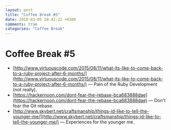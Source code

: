 ```yaml
---
layout: post
title: "Coffee Break #5"
date: 2018-03-05 20:42:22 +0100
comments: true
categories: "Coffee Break"
---
```


# Coffee Break #5

- [http://www.virtuouscode.com/2015/08/11/what-its-like-to-come-back-to-a-ruby-project-after-6-months/](http://www.virtuouscode.com/2015/08/11/what-its-like-to-come-back-to-a-ruby-project-after-6-months/) &mdash; Pain of the Ruby Development (not really).
- [https://hackernoon.com/dont-fear-the-rebase-bca683888dae](https://hackernoon.com/dont-fear-the-rebase-bca683888dae) &mdash; Don't fear the Git rebase.
- [http://www.skybert.net/craftsmanship/things-id-like-to-tell-the-younger-me/](http://www.skybert.net/craftsmanship/things-id-like-to-tell-the-younger-me/) &mdash; Experiences for the younger me.
